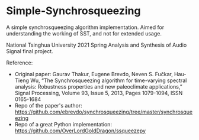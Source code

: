 # Simple-Synchrosqueezing
A simple synchrosqueezing algorithm implementation. Aimed for understanding the working of SST, and not for extended usage.

National Tsinghua University 2021 Spring Analysis and Synthesis of Audio Signal final project.

Reference:
  - Original paper: Gaurav Thakur, Eugene Brevdo, Neven S. Fučkar, Hau-Tieng Wu, “The Synchrosqueezing algorithm for time-varying spectral analysis: Robustness properties and new  paleoclimate applications,” Signal Processing, Volume 93, Issue 5, 2013, Pages 1079-1094, ISSN 0165-1684
  - Repo of the paper's author: https://github.com/ebrevdo/synchrosqueezing/tree/master/synchrosqueezing
  - Repo of a great Python implementation: https://github.com/OverLordGoldDragon/ssqueezepy
